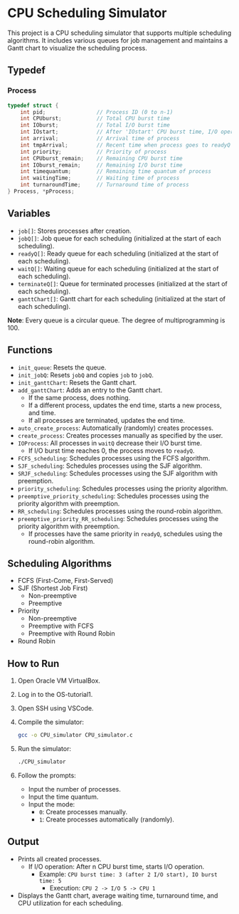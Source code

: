 # CPU Scheduling Simulator

This project is a CPU scheduling simulator that supports multiple scheduling algorithms. It includes various queues for job management and maintains a Gantt chart to visualize the scheduling process.

## Typedef

### Process

```c
typedef struct {
    int pid;                // Process ID (0 to n-1)
    int CPUburst;           // Total CPU burst time
    int IOburst;            // Total I/O burst time
    int IOstart;            // After 'IOstart' CPU burst time, I/O operation started
    int arrival;            // Arrival time of process
    int tmpArrival;         // Recent time when process goes to readyQ
    int priority;           // Priority of process
    int CPUburst_remain;    // Remaining CPU burst time
    int IOburst_remain;     // Remaining I/O burst time
    int timequantum;        // Remaining time quantum of process
    int waitingTime;        // Waiting time of process
    int turnaroundTime;     // Turnaround time of process
} Process, *pProcess;
```

## Variables

- `job[]`: Stores processes after creation.
- `jobQ[]`: Job queue for each scheduling (initialized at the start of each scheduling).
- `readyQ[]`: Ready queue for each scheduling (initialized at the start of each scheduling).
- `waitQ[]`: Waiting queue for each scheduling (initialized at the start of each scheduling).
- `terminateQ[]`: Queue for terminated processes (initialized at the start of each scheduling).
- `ganttChart[]`: Gantt chart for each scheduling (initialized at the start of each scheduling).

**Note**: Every queue is a circular queue. The degree of multiprogramming is 100.

## Functions

- `init_queue`: Resets the queue.
- `init_jobQ`: Resets `jobQ` and copies `job` to `jobQ`.
- `init_ganttChart`: Resets the Gantt chart.
- `add_ganttChart`: Adds an entry to the Gantt chart.
  - If the same process, does nothing.
  - If a different process, updates the end time, starts a new process, and time.
  - If all processes are terminated, updates the end time.
- `auto_create_process`: Automatically (randomly) creates processes.
- `create_process`: Creates processes manually as specified by the user.
- `IOProcess`: All processes in `waitQ` decrease their I/O burst time.
  - If I/O burst time reaches 0, the process moves to `readyQ`.
- `FCFS_scheduling`: Schedules processes using the FCFS algorithm.
- `SJF_scheduling`: Schedules processes using the SJF algorithm.
- `SRJF_scheduling`: Schedules processes using the SJF algorithm with preemption.
- `priority_scheduling`: Schedules processes using the priority algorithm.
- `preemptive_priority_scheduling`: Schedules processes using the priority algorithm with preemption.
- `RR_scheduling`: Schedules processes using the round-robin algorithm.
- `preemptive_priority_RR_scheduling`: Schedules processes using the priority algorithm with preemption.
  - If processes have the same priority in `readyQ`, schedules using the round-robin algorithm.

## Scheduling Algorithms

- FCFS (First-Come, First-Served)
- SJF (Shortest Job First)
  - Non-preemptive
  - Preemptive
- Priority
  - Non-preemptive
  - Preemptive with FCFS
  - Preemptive with Round Robin
- Round Robin

## How to Run

1. Open Oracle VM VirtualBox.
2. Log in to the OS-tutorial1.
3. Open SSH using VSCode.
4. Compile the simulator:
   ```sh
   gcc -o CPU_simulator CPU_simulator.c
   ```
5. Run the simulator:
   ```sh
   ./CPU_simulator
   ```

6. Follow the prompts:
   - Input the number of processes.
   - Input the time quantum.
   - Input the mode:
     - `0`: Create processes manually.
     - `1`: Create processes automatically (randomly).

## Output

- Prints all created processes.
  - If I/O operation: After n CPU burst time, starts I/O operation.
    - Example: `CPU burst time: 3 (after 2 I/O start), IO burst time: 5`
      - Execution: `CPU 2 -> I/O 5 -> CPU 1`
- Displays the Gantt chart, average waiting time, turnaround time, and CPU utilization for each scheduling.
